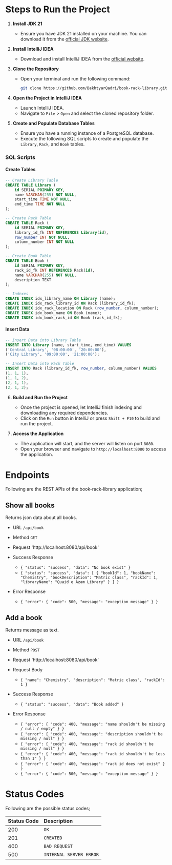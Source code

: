 # Steps to Run the Project

1. **Install JDK 21**
   - Ensure you have JDK 21 installed on your machine. You can download it from the [official JDK website](https://www.oracle.com/java/technologies/javase/jdk21-archive-downloads.html).

2. **Install IntelliJ IDEA**
   - Download and install IntelliJ IDEA from the [official website](https://www.jetbrains.com/idea/download/).

3. **Clone the Repository**
   - Open your terminal and run the following command:
     ```sh
     git clone https://github.com/BakhtyarQadri/book-rack-library.git
     ```

4. **Open the Project in IntelliJ IDEA**
   - Launch IntelliJ IDEA.
   - Navigate to `File` > `Open` and select the cloned repository folder.
  
5. **Create and Populate Database Tables**
   - Ensure you have a running instance of a PostgreSQL database.
   - Execute the following SQL scripts to create and populate the `Library`, `Rack`, and `Book` tables.

### SQL Scripts

#### Create Tables
```sql
-- Create Library Table
CREATE TABLE Library (
    id SERIAL PRIMARY KEY,
    name VARCHAR(255) NOT NULL,
    start_time TIME NOT NULL,
    end_time TIME NOT NULL
);

-- Create Rack Table
CREATE TABLE Rack (
    id SERIAL PRIMARY KEY,
    library_id_fk INT REFERENCES Library(id),
    row_number INT NOT NULL,
    column_number INT NOT NULL
);

-- Create Book Table
CREATE TABLE Book (
    id SERIAL PRIMARY KEY,
    rack_id_fk INT REFERENCES Rack(id),
    name VARCHAR(255) NOT NULL,
    description TEXT
);

-- Indexes
CREATE INDEX idx_library_name ON Library (name);
CREATE INDEX idx_rack_library_id ON Rack (library_id_fk);
CREATE INDEX idx_rack_location ON Rack (row_number, column_number);
CREATE INDEX idx_book_name ON Book (name);
CREATE INDEX idx_book_rack_id ON Book (rack_id_fk);
```
#### Insert Data
```sql
-- Insert Data into Library Table
INSERT INTO Library (name, start_time, end_time) VALUES 
('Central Library', '08:00:00', '20:00:00'),
('City Library', '09:00:00', '21:00:00');

-- Insert Data into Rack Table
INSERT INTO Rack (library_id_fk, row_number, column_number) VALUES 
(1, 1, 1),
(1, 1, 2),
(2, 1, 1),
(2, 1, 2);
```
   
6. **Build and Run the Project**
   - Once the project is opened, let IntelliJ finish indexing and downloading any required dependencies.
   - Click on the `Run` button in IntelliJ or press `Shift + F10` to build and run the project.

7. **Access the Application**
   - The application will start, and the server will listen on port `8080`.
   - Open your browser and navigate to `http://localhost:8080` to access the application.

# Endpoints
Following are the REST APIs of the book-rack-library application;

## Show all books
Returns json data about all books.

- URL `/api/book` <br>

- Method `GET` <br>

- Request 'http://localhost:8080/api/book' <br>

- Success Response
  - `{ "status": "success", "data": "No book exist" }` <br>
  - `{ "status": "success", "data": [ { "bookId": 1, "bookName": "Chemistry", "bookDescription": "Matric class", "rackId": 1, "libraryName": "Quaid e Azam Library" } ] }` <br>

- Error Response
  - `{ "error": { "code": 500, "message": "exception message" } }` <br>

## Add a book
Returns message as text.

- URL `/api/book` <br>

- Method `POST` <br>

- Request 'http://localhost:8080/api/book' <br>

- Request Body
  - `{ "name": "Chemistry", "description": "Matric class", "rackId": 1 }`

- Success Response
  - `{ "status": "success", "data": "Book added" }`

- Error Response
  - `{ "error": { "code": 400, "message": "name shouldn't be missing / null / empty" } }` <br>
  - `{ "error": { "code": 400, "message": "description shouldn't be missing / null" } }` <br>
  - `{ "error": { "code": 400, "message": "rack id shouldn't be missing / null" } }` <br>
  - `{ "error": { "code": 400, "message": "rack id shouldn't be less than 1" } }` <br>
  - `{ "error": { "code": 400, "message": "rack id does not exist" } }` <br>
  - `{ "error": { "code": 500, "message": "exception message" } }` <br>

# Status Codes

Following are the possible status codes;

| Status Code | Description |
| :--- | :--- |
| 200 | `OK` |
| 201 | `CREATED` |
| 400 | `BAD REQUEST` |
| 500 | `INTERNAL SERVER ERROR` |

